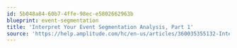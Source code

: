 ```yaml
---
id: 5b048a84-60b7-4ffe-98ec-e5802662963b
blueprint: event-segmentation
title: 'Interpret Your Event Segmentation Analysis, Part 1'
source: 'https://help.amplitude.com/hc/en-us/articles/360035355132-Interpret-your-event-segmentation-analysis-part-1'
---
```

